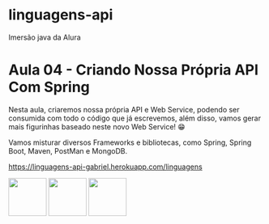 # linguagens-api
Imersão java da Alura


# Aula 04 - Criando Nossa Própria API Com Spring 


Nesta aula, criaremos nossa própria API e Web Service, podendo ser consumida com todo o código que já escrevemos, além disso, vamos gerar mais figurinhas baseado neste novo Web Service!  :grin:

Vamos misturar diversos Frameworks e bibliotecas, como Spring, Spring Boot, Maven, PostMan e MongoDB.


https://linguagens-api-gabriel.herokuapp.com/linguagens

<img src="https://github.com/Gabriel-Almeida00/Imersao-java/blob/main/saida/C%23.png?raw=true" width="75" />

<img src="https://github.com/Gabriel-Almeida00/Imersao-java/blob/main/saida/PHP.png?raw=true" width="75" />

<img src="https://github.com/Gabriel-Almeida00/Imersao-java/blob/main/saida/java.png?raw=true" width="75" />

